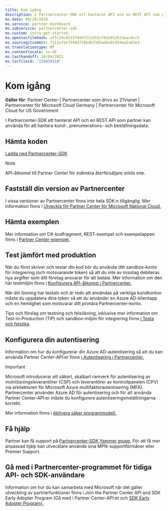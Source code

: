 ```yaml
---
title: Kom igång
description: I Partnercenter-SDK ett hanterat API och en REST API som partner kan använda för att hantera kund-, prenumerations- och beställningsdata.
ms.date: 09/29/2018
ms.service: partner-dashboard
ms.subservice: partnercenter-sdk
ms.custom: intro-get-started
ms.openlocfilehash: affc19c8533fddd7212d52cf02e013531bacdcc5
ms.sourcegitcommit: f112efee7344d739bdbf385adba0c554ea2a63e3
ms.translationtype: MT
ms.contentlocale: sv-SE
ms.lasthandoff: 10/04/2021
ms.locfileid: "129439318"
---
```

# <a name="get-started"></a>Kom igång

**Gäller för**: Partner Center-| Partnercenter som drivs av 21Vianet | Partnercenter för Microsoft Cloud Germany | Partnercenter för Microsoft Cloud for US Government

I Partnercenter-SDK ett hanterat API och en REST API som partner kan använda för att hantera kund-, prenumerations- och beställningsdata.

## <a name="get-the-code"></a>Hämta koden

[Ladda ned Partnercenter-SDK](https://go.microsoft.com/fwlink/p/?LinkId=746681)

> [!NOTE]
> API-åtkomst till Partner Center för indirekta återförsäljare stöds inte.

## <a name="determine-your-version-of-partner-center"></a>Fastställ din version av Partnercenter

I vissa versioner av Partnercenter finns inte hela SDK:n tillgänglig. Mer information finns i [Utveckla för Partner Center för Microsoft National Cloud.](developing-for-partner-center-for-microsoft-national-cloud.md)

## <a name="get-the-samples"></a>Hämta exemplen

Mer information om C#-kodfragment, REST-exempel och exempelappen finns i [Partner Center-exempel.](partner-center-samples.md)

## <a name="test-vs-production"></a>Test jämfört med produktion

När du först skriver och testar din kod bör du använda ditt sandbox-konto för integrering (och motsvarande token) så att du inte av misstag debiteras nya avgifter som ditt företag ansvarar för att betala. Mer information om den här testmiljön finns i [Konfigurera API-åtkomst i Partnercenter.](set-up-api-access-in-partner-center.md)

När din lösning har testats och är redo att användas på verkliga kundkonton måste du uppdatera dina token så att du använder en Azure AD-klientapp och en hemlighet som motsvarar ditt primära Partnercenter-konto.

Tips och förslag om testning och felsökning, inklusive mer information om Test-in-Production (TiP) och sandbox-miljön för integrering finns [i Testa och felsöka](test-and-debug.md).

## <a name="configure-your-authentication"></a>Konfigurera din autentisering

Information om hur du konfigurerar din Azure AD-autentisering så att du kan använda Partner Center-API:er finns [i Autentisering i Partnercenter.](partner-center-authentication.md)

> [!IMPORTANT]
> Microsoft introducerar ett säkert, skalbart ramverk för autentisering av molnlösningsleverantörer (CSP) och leverantörer av kontrollpanelen (CPV) via arkitekturen för Microsoft Azure multifaktorautentisering (MFA).
Partnercenter använder Azure AD för autentisering och för att använda Partner Center-API:er måste du konfigurera autentiseringsinställningarna korrekt.
>
> Mer information finns i [Aktivera säker programmodell.](enable-secure-app-model.md)

## <a name="get-help"></a>Få hjälp

Partner kan få support på [Partnercenter-SDK Yammer grupp](https://go.microsoft.com/fwlink/p/?LinkID=717360). För att få mer anpassad hjälp kan utvecklare använda sina MPN-supportförmåner eller Premier Support.

## <a name="join-the-partner-center-api-and-sdk-early-adopter-program"></a>Gå med i Partnercenter-programmet för tidiga API- och SDK-användare

Information om hur du kan samarbeta med Microsoft när det gäller utveckling av partnerfunktioner finns i Join the Partner Center API and SDK Early Adopter Program (Gå med i Partner Center-API:et och [SDK Early Adopter Program).](early-adopter-program.md)
